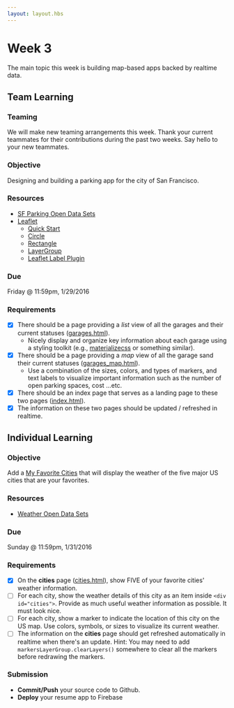 ```yaml
---
layout: layout.hbs
---
```


# Week 3

The main topic this week is building map-based apps backed by realtime data.

## Team Learning

### Teaming

We will make new teaming arrangements this week. Thank your current teammates
for their contributions during the past two weeks.  Say hello to your new teammates.

### Objective

Designing and building a parking app for the city of San Francisco.

### Resources

* [SF Parking Open Data Sets](https://www.firebase.com/docs/open-data/parking.html)
* [Leaflet](http://leafletjs.com/)
  * [Quick Start](http://leafletjs.com/examples/quick-start.html)
  * [Circle](http://leafletjs.com/reference.html#circle)
  * [Rectangle](http://leafletjs.com/reference.html#rectangle)
  * [LayerGroup](http://leafletjs.com/reference.html#layergroup)
  * [Leaflet Label Plugin](https://github.com/Leaflet/Leaflet.label)

### Due

Friday @ 11:59pm, 1/29/2016

### Requirements

* [x] There should be a page providing a _list_ view of all the garages and
their current statuses ([garages.html](/apps/parking/garages.html)).
  * Nicely display and organize key information about each garage using
  a styling toolkit (e.g., [materializecss](http://materializecss.com/) or something similar).
* [x] There should be a page providing a _map_ view of all the garage sand
their current statuses ([garages_map.html](/apps/parking/garages_map.html)).
  * Use a combination of the sizes, colors, and types of markers, and text labels to visualize
  important information such as the number of open parking spaces, cost ...etc.
* [x] There should be an index page that serves as a landing page to these
two pages ([index.html](/apps/parking/index.html)).
* [x] The information on these two pages should be updated / refreshed in realtime.

## Individual Learning

### Objective

Add a [My Favorite Cities](/apps/resume/cities.html) that will display the
weather of the five major US cities that are your favorites.

### Resources

* [Weather Open Data Sets](https://www.firebase.com/docs/open-data/weather.html)

### Due

Sunday @ 11:59pm, 1/31/2016

### Requirements

* [x] On the __cities__ page ([cities.html](/apps/resume/cities.html)), show FIVE of your favorite cities' weather information.
* [ ] For each city, show the weather details of this city as an item inside
`<div id="cities">`. Provide as much useful weather information as possible. It must look nice.
* [ ] For each city, show a marker to indicate the location of this city on the
US map. Use colors, symbols, or sizes to visualize its current weather.
* [ ] The information on the __cities__ page should get refreshed automatically
in realtime when there's an update. Hint: You may need to add `markersLayerGroup.clearLayers()`
somewhere to clear all the markers before redrawing the markers.

### Submission

* __Commit/Push__ your source code to Github.
* __Deploy__ your resume app to Firebase
